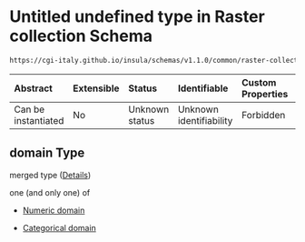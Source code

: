 # Untitled undefined type in Raster collection Schema

```txt
https://cgi-italy.github.io/insula/schemas/v1.1.0/common/raster-collection.schema.json#/$defs/rasterBand/allOf/0/properties/domain
```



| Abstract            | Extensible | Status         | Identifiable            | Custom Properties | Additional Properties | Access Restrictions | Defined In                                                                                             |
| :------------------ | :--------- | :------------- | :---------------------- | :---------------- | :-------------------- | :------------------ | :----------------------------------------------------------------------------------------------------- |
| Can be instantiated | No         | Unknown status | Unknown identifiability | Forbidden         | Allowed               | none                | [raster-collection.schema.json\*](schemas/common/raster-collection.schema.json) |

## domain Type

merged type ([Details](raster-collection-defs-raster-band-allof-raster-band-variable-properties-domain.md))

one (and only one) of

* [Numeric domain](dataset-variable-domain-defs-numeric-domain.md)

* [Categorical domain](dataset-variable-domain-defs-categorical-domain.md)
